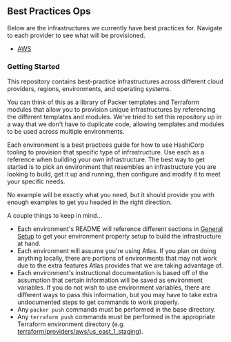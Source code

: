 ## Best Practices Ops

Below are the infrastructures we currently have best practices for. Navigate to each provider to see what will be provisioned.

- [AWS](terraform/providers/aws/README.md)

### Getting Started

This repository contains best-practice infrastructures across different cloud providers, regions, environments, and operating systems.

You can think of this as a library of Packer templates and Terraform modules that allow you to provision unique infrastructures by referencing the different templates and modules. We've tried to set this repository up in a way that we don't have to duplicate code, allowing templates and modules to be used across multiple environments.

Each environment is a best practices guide for how to use HashiCorp tooling to provision that specific type of infrastructure. Use each as a reference when building your own infrastructure. The best way to get started is to pick an environment that resembles an infrastructure you are looking to build, get it up and running, then configure and modify it to meet your specific needs.

No example will be exactly what you need, but it should provide you with enough examples to get you headed in the right direction.

A couple things to keep in mind...

- Each environment's README will reference different sections in [General Setup](https://github.com/hashicorp/atlas-examples/blob/master/setup/general.md) to get your environment properly setup to build the infrastructure at hand.
- Each environment will assume you're using Atlas. If you plan on doing anything locally, there are portions of environments that may not work due to the extra features Atlas provides that we are taking advantage of.
- Each environment's instructional documentation is based off of the assumption that certain information will be saved as environment variables. If you do not wish to use environment variables, there are different ways to pass this information, but you may have to take extra undocumented steps to get commands to work properly.
- Any `packer push` commands must be performed in the base directory.
- Any `terraform push` commands must be performed in the appropriate Terraform environment directory (e.g. [terraform/providers/aws/us\_east\_1\_staging](terraform/providers/aws/us_east_1_staging)).
